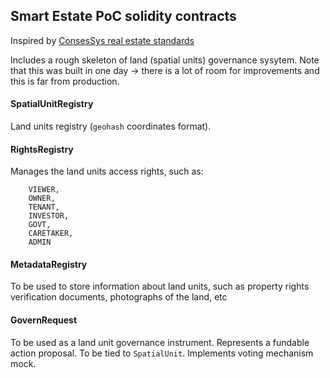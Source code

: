 ## Smart Estate PoC solidity contracts

Inspired by [ConsesSys real estate standards](https://github.com/ConsenSys/real-estate-standards)

Includes a rough skeleton of land (spatial units) governance sysytem.
Note that this was built in one day -> there is a lot of room for improvements and this is far from production.

#### SpatialUnitRegistry  
Land units registry (`geohash` coordinates format).

#### RightsRegistry
Manages the land units access rights, such as:

        VIEWER,
        OWNER,
        TENANT,
        INVESTOR,
        GOVT,
        CARETAKER,
        ADMIN
#### MetadataRegistry     
To be used to store information about land units, such as property rights verification documents, photographs of the land, etc

#### GovernRequest
To be used as a land unit governance instrument. Represents a fundable action proposal. To be tied to `SpatialUnit`. Implements voting mechanism mock. 
